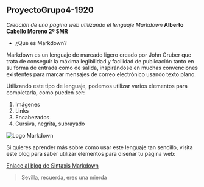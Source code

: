 ## ProyectoGrupo4-1920

*Creación de una página web utilizando el lenguaje Markdown*
**Alberto Cabello Moreno 2º SMR**

- ¿Qué es Markdown?

Markdown es un lenguaje de marcado ligero creado por John Gruber que trata de conseguir la máxima legibilidad y facilidad de publicación tanto en su forma de entrada como de salida, inspirándose en muchas convenciones existentes para marcar mensajes de correo electrónico usando texto plano.

Utilizando este tipo de lenguaje, podemos utilizar varios elementos para completarla, como pueden ser:

1. Imágenes
2. Links
3. Encabezados
4. Cursiva, negrita, subrayado

![Logo Markdown](https://grafxflow.co.uk/storage/app/uploads/public/5ad/e5b/d9b/thumb_891_266_0_0_0_auto.png)

Si quieres aprender más sobre como usar este lenguaje tan sencillo, visita este blog para saber utilizar elementos para diseñar tu página web:

[Enlace al blog de Sintaxis Markdown](https://markdown.es/sintaxis-markdown/#links)

> Sevilla, recuerda, eres una mierda
